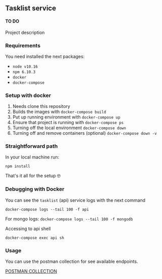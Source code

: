 ## Tasklist service

#### TO DO
Project description

### Requirements

You need installed the next packages:

- `node v10.16`
- `npm 6.10.3`
- `docker`
- `docker-compose`

### Setup with docker

1. Needs clone this repository
2. Builds the images with `docker-compose build`
3. Put up running environment with `docker-compose up`
4. Ensure that project is running with `docker-compose ps`
5. Turning off the local environment `docker-compose down`
6. Turning off and remove containers (optional) `docker-compose down -v`

### Straightforward path

In your local machine run:

`npm install`

That's it all for the setup 🤓

### Debugging with Docker

You can see the `tasklist` (api) service logs with the next command

`docker-compose logs --tail 100 -f api`

For mongo logs: `docker-compose logs --tail 100 -f mongodb`

Accessing to api shell

`docker-compose exec api sh`

### Usage

You can use the postman collection for see available endpoints.

[POSTMAN COLLECTION](https://www.getpostman.com/collections/e4c0052f6bb07683537f)
